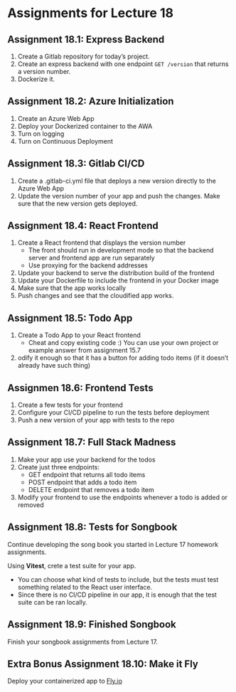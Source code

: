 # Assignments for Lecture 18

<!-- Lecture Assignments -->

## Assignment 18.1: Express Backend

1. Create a Gitlab repository for today’s project.
2. Create an express backend with one endpoint `GET /version` that returns a version number.
3. Dockerize it.

## Assignment 18.2: Azure Initialization

1. Create an Azure Web App
2. Deploy your Dockerized container to the AWA
3. Turn on logging
4. Turn on Continuous Deployment

## Assignment 18.3: Gitlab CI/CD

1. Create a .gitlab-ci.yml file that deploys a new version directly to the Azure Web App
2. Update the version number of your app and push the changes. Make sure that the new version gets deployed. 

## Assignment 18.4: React Frontend

1. Create a React frontend that displays the version number
    - The front should run in development mode so that the backend server and frontend app are run separately
    - Use proxying for the backend addresses
2. Update your backend to serve the distribution build of the frontend
3. Update your Dockerfile to include the frontend in your Docker image
4. Make sure that the app works locally
5. Push changes and see that the cloudified app works.

## Assignment 18.5: Todo App

1. Create a Todo App to your React frontend
    - Cheat and copy existing code :) You can use your own project or example answer from assignment 15.7
2. odify it enough so that it has a button for adding todo items (if it doesn’t already have such thing)

## Assignmen 18.6: Frontend Tests

1. Create a few tests for your frontend
2. Configure your CI/CD pipeline to run the tests before deployment
3. Push a new version of your app with tests to the repo

## Assignment 18.7: Full Stack Madness

1. Make your app use your backend for the todos
2. Create just three endpoints:
    - GET endpoint that returns all todo items
    - POST endpoint that adds a todo item
    - DELETE endpoint that removes a todo item
3. Modify your frontend to use the endpoints whenever a todo is added or removed

<!-- Homework Assignments -->
## Assignment 18.8: Tests for Songbook

Continue developing the song book you started in Lecture 17 homework assignments.

Using **Vitest**, crete a test suite for your app. 
- You can choose what kind of tests to include, but the tests must test something related to the React user interface. 
- Since there is no CI/CD pipeline in our app, it is enough that the test suite can be ran locally.

## Assignment 18.9: Finished Songbook

Finish your songbook assignments from Lecture 17.

## Extra Bonus Assignment 18.10: Make it Fly

Deploy your containerized app to [Fly.io](https://fly.io)